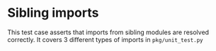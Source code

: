 # Sibling imports

This test case asserts that imports from sibling modules are resolved correctly. It covers 3 different types of imports in `pkg/unit_test.py`